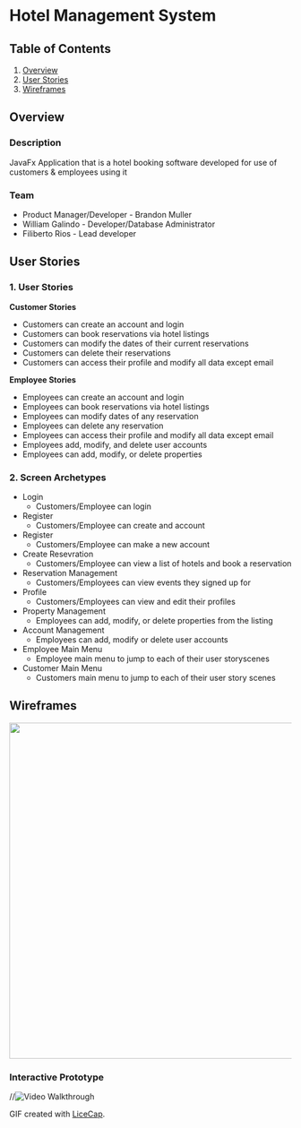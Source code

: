# Hotel Management System

## Table of Contents
1. [Overview](#Overview)
1. [User Stories](#User-Stories)
1. [Wireframes](#Wireframes)

## Overview

### Description
JavaFx Application that is a hotel booking software developed for use of customers & employees using it

### Team
* Product Manager/Developer - Brandon Muller
* William Galindo - Developer/Database Administrator
* Filiberto Rios - Lead developer

## User Stories

### 1. User Stories 

**Customer Stories**

* Customers can create an account and login
* Customers can book reservations via hotel listings
* Customers can modify the dates of their current reservations
* Customers can delete their reservations
* Customers can access their profile and modify all data except email

**Employee Stories**
* Employees can create an account and login
* Employees can book reservations via hotel listings
* Employees can modify dates of any reservation
* Employees can delete any reservation
* Employees can access their profile and modify all data except email
* Employees add, modify, and delete user accounts
* Employees can add, modify, or delete properties

### 2. Screen Archetypes

* Login
    * Customers/Employee can login
* Register
    * Customers/Employee can create and account
* Register
    * Customers/Employee can make a new account
* Create Resevration
    * Customers/Employee can view a list of hotels and book a reservation
* Reservation Management
    * Customers/Employees can view events they signed up for
* Profile
    * Customers/Employees can view and edit their profiles
* Property Management
    * Employees can add, modify, or delete properties from the listing
* Account Management
    * Employees can add, modify or delete user accounts
* Employee Main Menu
    * Employee main menu to jump to each of their user storyscenes
* Customer Main Menu 
    * Customers main menu to jump to each of their user story scenes

## Wireframes

<img src="WireFramePic.PNG" width=600>

### Interactive Prototype

//<img src='WireFrame_Walkthrough.gif' title='Video Walkthrough' width='' alt='Video Walkthrough' />

GIF created with [LiceCap](http://www.cockos.com/licecap/).
